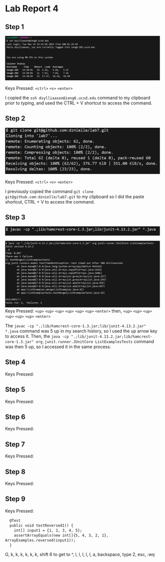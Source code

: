 # Lab Report 4

## Step 1
![login](image1new.png)

Keys Pressed: `<ctrl>` `<v>` `<enter>`

I copied the `ssh dsylliaasen@ieng6.ucsd.edu` command to my clipboard prior to typing, and used the CTRL + V shortcut to access the command.

## Step 2
![cloning](image2.png)

Keys Pressed: `<ctrl>` `<v>` `<enter>`

I previously copied the command `git clone git@github.com:dznielle/lab7.git` to my clipboard so I did the paste shortcut, CTRL + V to access the command.

## Step 3
<img src="image3.png" alt="tests" width="600"/>

![t](image4.png)
Keys Pressed: `<up>` `<up>` `<up>` `<up>` `<up>` `<up>` `<enter>` then, `<up>` `<up>` `<up>` `<up>` `<up>` `<up>` `<enter>`

The `javac -cp ".;lib/hamcrest-core-1.3.jar;lib/junit-4.13.2.jar" *.java` command was 5 up in my search history, so I used the up arrow key to access it. Then, the `java -cp ".;lib/junit-4.13.2.jar;lib/hamcrest-core-1.3.jar" org.junit.runner.JUnitCore ListExamplesTests` command was then 5 up, so I accessed it in the same process.

## Step 4
Keys Pressed:

## Step 5
Keys Pressed:

## Step 6
Keys Pressed:

## Step 7
Keys Pressed:

## Step 8
Keys Pressed:

## Step 9
Keys Pressed:


```
  @Test
  public void testReversed1() {
    int[] input1 = {1, 2, 3, 4, 5};
    assertArrayEquals(new int[]{5, 4, 3, 2, 1}, ArrayExamples.reversed(input1));
  }
```

G, k, k, k, k, k, k, shift 6 to get to ^, l, l, l, l, l, a, backspace, type 2, esc, :wq
